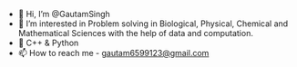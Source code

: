 - 👋 Hi, I’m @GautamSingh
- 👀 I’m interested in Problem solving in Biological, Physical, Chemical and Mathematical Sciences with the help of data and computation.
- 🌱 C++ & Python
- 📫 How to reach me - gautam6599123@gmail.com
<!--- - 💞️ I’m looking to collaborate on --->
<!---
GautamSingh6599/GautamSingh6599 is a ✨ special ✨ repository because its `README.md` (this file) appears on your GitHub profile.
You can click the Preview link to take a look at your changes.
--->
